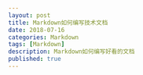 ```yaml
---
layout: post
title: Markdown如何编写技术文档 
date: 2018-07-16
categories: Markdown
tags: [Markdown]
description: Markdown如何编写好看的文档
published: true
---
```


